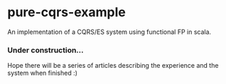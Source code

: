 # pure-cqrs-example
An implementation of a CQRS/ES system using functional FP in scala.

### Under construction... 
Hope there will be a series of articles describing the experience and the system  when finished :)

